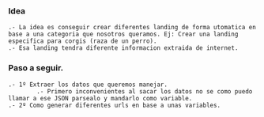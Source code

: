 ### Idea
    .- La idea es conseguir crear diferentes landing de forma utomatica en base a una categoria que nosotros queramos. Ej: Crear una landing especifica para corgis (raza de un perro).
    .- Esa landing tendra diferente informacion extraida de internet. 

### Paso a seguir.
    .- 1º Extraer los datos que queremos manejar.
            .- Primero inconvenientes al sacar los datos no se como puedo llamar a ese JSON parsealo y mandarlo como variable.
    .- 2º Como generar diferentes urls en base a unas variables.


    